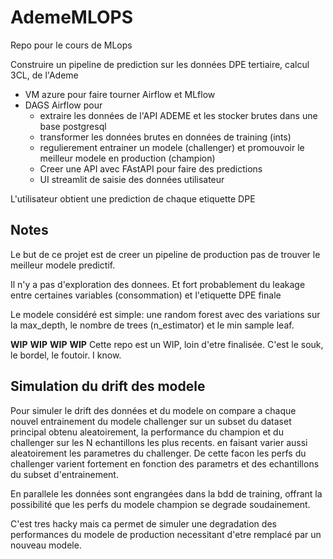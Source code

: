 # AdemeMLOPS

Repo pour le cours de MLops

Construire un pipeline de prediction sur les données DPE tertiaire, calcul 3CL, de l'Ademe

- VM azure pour faire tourner Airflow et MLflow
- DAGS Airflow pour
    - extraire les données de l'API ADEME et les stocker brutes dans une base postgresql
    - transformer les données brutes en données de training (ints)
    - regulierement entrainer un modele (challenger) et promouvoir le meilleur modele en production (champion)
    - Creer une API avec FAstAPI pour faire des predictions
    - UI streamlit de saisie des données utilisateur

L'utilisateur obtient une prediction de chaque etiquette DPE

## Notes
Le but de ce projet est de creer un pipeline de production pas de trouver le meilleur modele predictif.

Il n'y a pas d'exploration des donnees. Et fort probablement du leakage entre certaines variables (consommation) et l'etiquette DPE finale

Le modele considéré est simple: une random forest avec des variations sur la max_depth, le nombre de trees (n_estimator) et le min sample leaf.


**WIP** **WIP** **WIP** **WIP** Cette repo est un WIP, loin d'etre finalisée. C'est le souk, le bordel, le foutoir. I know.

## Simulation du drift des modele
Pour simuler le drift des données et du modele on compare a chaque nouvel entrainement du modele challenger sur un subset du dataset principal obtenu aleatoirement, la performance du champion et du challenger
sur les N echantillons les plus recents. en faisant varier aussi aleatoirement les parametres du challenger. De cette facon les perfs du challenger varient fortement en fonction des parametrs et des echantillons du subset d'entrainement.

En parallele les données sont engrangées dans la bdd de training, offrant la possibilité que les perfs du modele champion se degrade soudainement.

C'est tres hacky mais ca permet de simuler une degradation des performances du modele de production necessitant d'etre remplacé par un nouveau modele.

